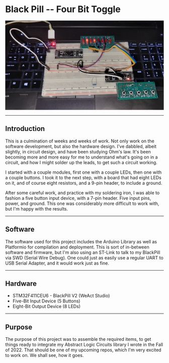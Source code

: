 # Black Pill -- Four Bit Toggle

![Alt Text](FourBit.jpg)

---

## Introduction

This is a culmination of weeks and weeks of work. Not only work
on the software development, but also the hardware design. I've 
dabbled, albeit slightly, in circuit design, and have been 
studying Ohm's law. It's been becoming more and more easy for 
me to understand what's going on in a circuit, and how I might 
solder up the leads, to get such a circuit working. 

I started with a couple modules, first one with a couple LEDs, 
then one with a couple buttons. I took it to the next step, 
with a board that had eight LEDs on it, and of course eight 
resistors, and a 9-pin header, to include a ground. 

After some careful work, and practice with my soldering iron,
I was able to fashion a five button input device, with a 7-pin
header. Five input pins, power, and ground. This one was
considerably more difficult to work with, but I'm happy with 
the results.

---

## Software 

The software used for this project includes the Arduino Library
as well as Platformio for compilation and deployment. This is 
sort of in-between software and firmware, but I'm also using an
ST-Link to talk to my BlackPill via SWD (Serial Wire Debug). One 
could just as easily use a regular UART to USB Serial Adapter, 
and it would work just as fine. 

---

## Hardware

 + STM32F411CEU6 - BlackPill V2 (WeAct Studio)
 + Five-Bit Input Device (5 Buttons)
 + Eight-Bit Output Device (8 LEDs)
 

---

## Purpose 

The purpose of this project was to assemble the required 
items, to get things ready to integrate my Abstract Logic
Circuits library I wrote in the Fall of 2022. That should 
be one of my upcoming repos, which I'm very excited to 
work on. We shall see, how it goes.  
